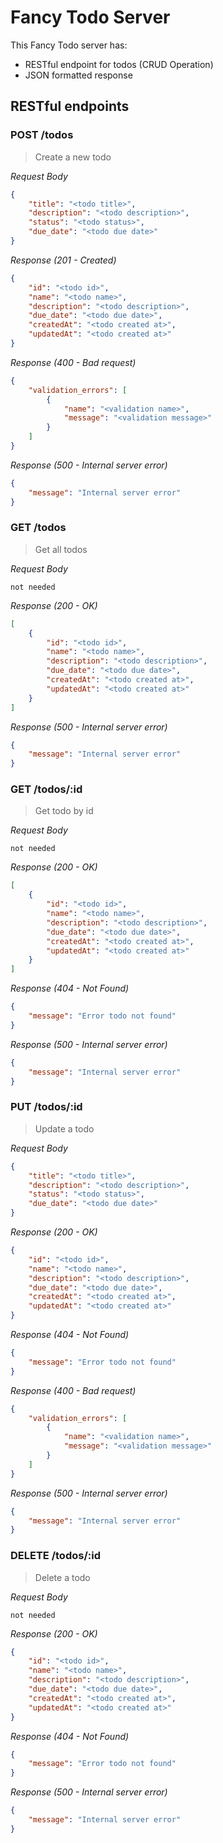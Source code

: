 # Fancy Todo Server
This Fancy Todo server has:
* RESTful endpoint for todos (CRUD Operation)
* JSON formatted response

## RESTful endpoints

### POST /todos
> Create a new todo

_Request Body_
```json
{
    "title": "<todo title>",
    "description": "<todo description>",
    "status": "<todo status>",
    "due_date": "<todo due date>"
}
```

_Response (201 - Created)_
```json
{
    "id": "<todo id>",
    "name": "<todo name>",
    "description": "<todo description>",
    "due_date": "<todo due date>",
    "createdAt": "<todo created at>",
    "updatedAt": "<todo created at>"
}
```

_Response (400 -  Bad request)_
```json
{
    "validation_errors": [
        {
            "name": "<validation name>",
            "message": "<validation message>"
        }
    ]
}
```

_Response (500 - Internal server error)_
```json
{
    "message": "Internal server error"
}
```

### GET /todos
> Get all todos

_Request Body_
```
not needed
```

_Response (200 - OK)_
```json
[
    {
        "id": "<todo id>",
        "name": "<todo name>",
        "description": "<todo description>",
        "due_date": "<todo due date>",
        "createdAt": "<todo created at>",
        "updatedAt": "<todo created at>"
    }
]
```

_Response (500 - Internal server error)_
```json
{
    "message": "Internal server error"
}
```

### GET /todos/:id
> Get todo by id

_Request Body_
```
not needed
```

_Response (200 - OK)_
```json
[
    {
        "id": "<todo id>",
        "name": "<todo name>",
        "description": "<todo description>",
        "due_date": "<todo due date>",
        "createdAt": "<todo created at>",
        "updatedAt": "<todo created at>"
    }
]
```

_Response (404 - Not Found)_
```json
{
    "message": "Error todo not found"
}
```

_Response (500 - Internal server error)_
```json
{
    "message": "Internal server error"
}
```

### PUT /todos/:id
> Update a todo

_Request Body_
```json
{
    "title": "<todo title>",
    "description": "<todo description>",
    "status": "<todo status>",
    "due_date": "<todo due date>"
}
```

_Response (200 - OK)_
```json
{
    "id": "<todo id>",
    "name": "<todo name>",
    "description": "<todo description>",
    "due_date": "<todo due date>",
    "createdAt": "<todo created at>",
    "updatedAt": "<todo created at>"
}
```

_Response (404 - Not Found)_
```json
{
    "message": "Error todo not found"
}
```

_Response (400 -  Bad request)_
```json
{
    "validation_errors": [
        {
            "name": "<validation name>",
            "message": "<validation message>"
        }
    ]
}
```

_Response (500 - Internal server error)_
```json
{
    "message": "Internal server error"
}
```

### DELETE /todos/:id
> Delete a todo

_Request Body_
```
not needed
```

_Response (200 - OK)_
```json
{
    "id": "<todo id>",
    "name": "<todo name>",
    "description": "<todo description>",
    "due_date": "<todo due date>",
    "createdAt": "<todo created at>",
    "updatedAt": "<todo created at>"
}
```

_Response (404 - Not Found)_
```json
{
    "message": "Error todo not found"
}
```

_Response (500 - Internal server error)_
```json
{
    "message": "Internal server error"
}
```